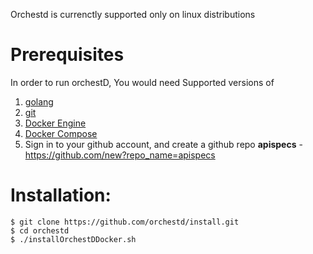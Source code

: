 Orchestd is currenctly supported only on linux distributions

# Prerequisites

In order to run orchestD, You would need Supported versions of
1. [golang](https://go.dev/doc/install)    
2. [git](https://git-scm.com/book/en/v2/Getting-Started-Installing-Git)
3. [Docker Engine](https://docs.docker.com/engine/install/)
4. [Docker Compose](https://docs.docker.com/compose/install/)
5. Sign in to your github account, and create a github repo **apispecs** - https://github.com/new?repo_name=apispecs



# Installation:
```
$ git clone https://github.com/orchestd/install.git
$ cd orchestd
$ ./installOrchestDDocker.sh
```
